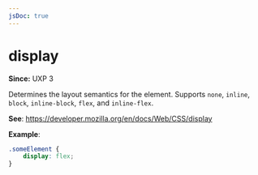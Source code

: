 ```yaml
---
jsDoc: true
---
```

# display

**Since:**  UXP 3

Determines the layout semantics for the element. Supports `none`, `inline`, `block`, `inline-block`, `flex`, and `inline-flex`.

**See**: https://developer.mozilla.org/en/docs/Web/CSS/display

**Example**:

```css
.someElement {
    display: flex;
}
```
